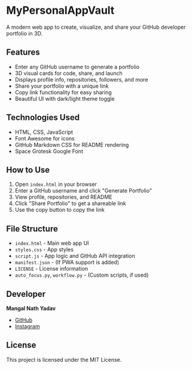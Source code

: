 # MyPersonalAppVault

A modern web app to create, visualize, and share your GitHub developer portfolio in 3D.

## Features
- Enter any GitHub username to generate a portfolio
- 3D visual cards for code, share, and launch
- Displays profile info, repositories, followers, and more
- Share your portfolio with a unique link
- Copy link functionality for easy sharing
- Beautiful UI with dark/light theme toggle

## Technologies Used
- HTML, CSS, JavaScript
- Font Awesome for icons
- GitHub Markdown CSS for README rendering
- Space Grotesk Google Font

## How to Use
1. Open `index.html` in your browser
2. Enter a GitHub username and click "Generate Portfolio"
3. View profile, repositories, and README
4. Click "Share Portfolio" to get a shareable link
5. Use the copy button to copy the link

## File Structure
- `index.html` - Main web app UI
- `styles.css` - App styles
- `script.js` - App logic and GitHub API integration
- `manifest.json` - (If PWA support is added)
- `LICENSE` - License information
- `auto_focus.py`, `workflow.py` - (Custom scripts, if used)

## Developer
**Mangal Nath Yadav**
- [GitHub](https://github.com/MangalNathYadav)
- [Instagram](https://instagram.com/optimistic__thunder)

## License
This project is licensed under the MIT License.

